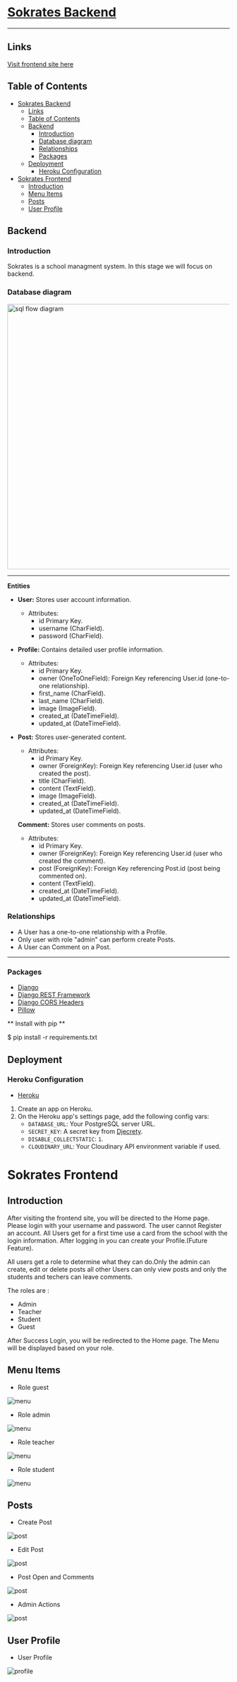 # [Sokrates Backend](https://code5.ddns.net)

---

## Links

[Visit frontend site here](https://code5.ddns.net)

## Table of Contents

- [Sokrates Backend](#sokrates-backend)
  - [Links](#links)
  - [Table of Contents](#table-of-contents)
  - [Backend](#backend)
    - [Introduction](#introduction)
    - [Database diagram](#database-diagram)
    - [Relationships](#relationships)
    - [Packages](#packages)
  - [Deployment](#deployment)
    - [Heroku Configuration](#heroku-configuration)
- [Sokrates Frontend](#sokrates-frontend)
  - [Introduction](#introduction-1)
  - [Menu Items](#menu-items)
  - [Posts](#posts)
  - [User Profile](#user-profile)

## Backend

### Introduction

Sokrates is a school managment system. In this stage we will focus on backend.


### Database diagram

<img src="./Readme/Diagram.drawio.png" alt="sql flow diagram" width="800" height="600"/>

---

**Entities**

* **User:** Stores user account information.
    * Attributes:
        * id Primary Key.
        * username (CharField).
        * password (CharField).

* **Profile:** Contains detailed user profile information.
    * Attributes:
        * id Primary Key.
        * owner (OneToOneField): Foreign Key referencing User.id (one-to-one relationship).
        * first_name (CharField).
        * last_name (CharField).
        * image (ImageField).
        * created_at (DateTimeField).
        * updated_at (DateTimeField).

* **Post:** Stores user-generated content.
    * Attributes:
        * id  Primary Key.
        * owner (ForeignKey): Foreign Key referencing User.id (user who created the post).
        * title (CharField).
        * content (TextField).
        * image (ImageField).
        * created_at (DateTimeField).
        * updated_at (DateTimeField).
         
  **Comment:** Stores user comments on posts.
    * Attributes:
        * id Primary Key.
        * owner (ForeignKey): Foreign Key referencing User.id (user who created the comment).
        * post (ForeignKey): Foreign Key referencing Post.id (post being commented on).
        * content (TextField).
        * created_at (DateTimeField).
        * updated_at (DateTimeField).

### Relationships

* A User has a one-to-one relationship with a Profile.
* Only user with role "admin" can perform create Posts.
* A User can Comment on a Post.

---

### Packages

* [Django](https://www.djangoproject.com/)
* [Django REST Framework](https://www.django-rest-framework.org/)
* [Django CORS Headers](https://github.com/adamchainz/django-cors-headers)
* [Pillow](https://pypi.org/project/pillow/)
  
** Install with pip **
  
  $ pip install -r requirements.txt

## Deployment

### Heroku Configuration

* [Heroku](https://www.heroku.com/)

1. Create an app on Heroku.
2. On the Heroku app's settings page, add the following config vars:
   - `DATABASE_URL`: Your PostgreSQL server URL.
   - `SECRET_KEY`: A secret key from [Djecrety](https://djecrety.ir/).
   - `DISABLE_COLLECTSTATIC`: `1`.
   - `CLOUDINARY_URL`: Your Cloudinary API environment variable if used.


# Sokrates Frontend


## Introduction

After visiting the frontend site, you will be directed to the Home page. Please login with your username and password.
The user cannot Register an account. All Users get for a first time use a card from the school with the login information.
After logging in you can create your Profile.(Future Feature).

All users get a role to determine what they can do.Only the admin can create, edit or delete posts all other Users can only view posts
and only the students and techers can leave comments.

The roles are : 
- Admin
- Teacher
- Student
- Guest

After Success Login, you will be redirected to the Home page. The Menu will be displayed based on your role.

## Menu Items

* Role guest
<img src="./Readme/main-menu.png" alt="menu" />

* Role admin
<img src="./Readme/admin-menu.png" alt="menu" />

* Role teacher
<img src="./Readme/teacher-menu.png" alt="menu" />

* Role student
<img src="./Readme/student-menu.png" alt="menu" />



## Posts

* Create Post
<img src="./Readme/createPost.png" alt="post" />

* Edit Post
<img src="./Readme/editPost.png" alt="post" />

* Post Open and Comments
<img src="./Readme/postDetail.png" alt="post" />

* Admin Actions
<img src="./Readme/postCardAdmin.png" alt="post" />


## User Profile

* User Profile
<img src="./Readme/profile.png" alt="profile" />

